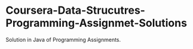 # Coursera-Data-Strucutres-Programming-Assignmet-Solutions
Solution in Java of Programming Assignments.
